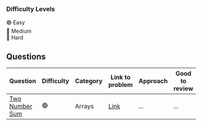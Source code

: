 ### Difficulty Levels

🟢 Easy  
🔵 Medium  
🔴 Hard

## Questions

| Question                                   | Difficulty | Category | Link to problem                                                | Approach | Good to review |
| ------------------------------------------ | ---------- | -------- | -------------------------------------------------------------- | -------- | -------------- |
| [Two Number Sum](./easy/Two-Number-Sum.md) | 🟢         | Arrays   | [Link](https://www.algoexpert.io/questions/Two%20Number%20Sum) | ...      | ...            |
